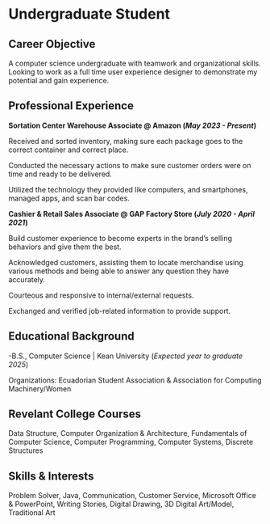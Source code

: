 # Undergraduate Student

## Career Objective 
A computer science undergraduate with teamwork and organizational skills. Looking to work as a full time user experience designer to demonstrate my potential and gain experience. 

## Professional Experience 
**Sortation Center Warehouse Associate @ Amazon (_May 2023 - Present_)**

Received and sorted inventory, making sure each package goes to the correct container and correct place.

Conducted the necessary actions to make sure customer orders were on time and ready to be delivered.

Utilized the technology they provided like computers, and smartphones, managed apps, and scan bar codes.

**Cashier & Retail Sales Associate @ GAP Factory Store (_July 2020 - April 2021_)**

Build customer experience to become experts in the brand’s selling behaviors and give them the best.

Acknowledged customers, assisting them to locate merchandise using various methods and being able to answer any question they have accurately. 

Courteous and responsive to internal/external requests.

Exchanged and verified job-related information to provide support.


## Educational Background
-B.S., Computer Science | Kean University  (_Expected year to graduate 2025_)
  
Organizations: Ecuadorian Student Association & Association for Computing Machinery/Women 


## Revelant College Courses
Data Structure, Computer Organization & Architecture, Fundamentals of Computer Science, Computer Programming, Computer Systems, Discrete Structures

## Skills & Interests
Problem Solver, Java, Communication, Customer Service, Microsoft Office & PowerPoint, Writing Stories, Digital Drawing, 3D Digital Art/Model, Traditional Art 
